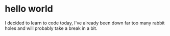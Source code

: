 # hello world
 
I decided to learn to code today, I've already been down far too many rabbit holes and will probably take a break in a bit.

